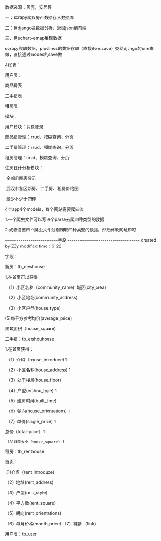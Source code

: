数据来源：贝壳，安居客

一：scrapy爬取房产数据存入数据库

二：用django做数据分析，返回json到前端

三、用echart+emap展现数据



scrapy爬取数据，pipelines的数据存取（直接item.save）交给django的orm来做，直接通过modes的save做

4张表：

用户表：

商品房表

二手房表

租房表



模块：

用户模块：只做登录

商品房管理：crud、模糊查询、分页

二手房管理：crud、模糊查询、分页

租房管理：crud、模糊查询、分页

住房统计分析模块：

​	全部用图表显示

​	武汉市各区新房、二手房、租房价格图

​	最少不少于四种



4个app4个models，每个网站需要爬四次

1.一个爬虫文件可以写四个parse去爬四种类型的数据

2.或者设置四个爬虫文件分别爬取四种类型的数据，然后修改网址即可



---------------------------字段 -------------------------------------
created by ZZy
modified time：6-22



字段：

新房：tb_newhouse

1.在首页可以获得

​	（1）小区名称（community_name)
​            城区(city_area)

​	（2）小区地址(community_address)

​	（3）小区户型(house_type)

(5)每平方参考均价(average_price)

建筑面积（house_square)






二手房：tb_ershouhouse

1.在首页获得：

​	（1）介绍（house_introduce) 1

​	（2）小区名称(house_address) 1

​	（3）处于楼层(house_floor)

​	（4）户型(ershou_type) 1

​	（5）建房时间(built_time)

​	（6）朝向(house_orientations) 1

​	（7）单价(single_price) 1

总价（total-price）1

     (8)租房大小（house_square) 1

租房：tb_renthouse

首页：

​	(1)介绍（rent_introduce)

 （2）地址(rent_address)

 （3）户型(rent_style)

（4）平方数(rent_square)

（5）朝向(rent_orientations)

（6）每月价格(month_price)
（7）链接  （link）








用户表：tb_user